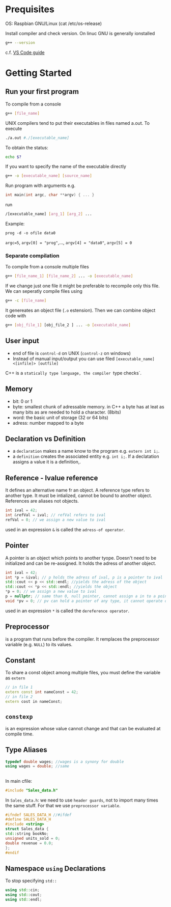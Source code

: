 # Prequisites 

OS: Raspbian GNU/Linux
(cat /etc/os-release)

Install compiler and check version. On linuc GNU is generally ionstalled 

```Bash
g++ --version
```

c.f. [VS Code guide](https://code.visualstudio.com/docs/languages/cpp)

# Getting Started

## Run your first program

To compile from a console
```Bash
g++ [file_name]
```
UNIX compilers tend to put their executables in files named a.out.
To execute 
```Bash
./a.out #./[executable_name]
```
To obtain the status:
```Bash
echo $?
```
If you want to specify the name of the executable directly 

```Bash
g++ -o [executable_name] [source_name]
```

Run program with arguments e.g.
```cpp
int main(int argc, char **argv) { ... }
```
run 
```bash
/[executable_name] [arg_1] [arg_2] ...
```
Example:
```bsah
prog -d -o ofile data0
```
`argc=5`,  `argv[0] = "prog"`,..., `argv[4] = "data0"`, `argv[5] = 0`

### Separate compilation 

To compile from a console multiple files
```Bash
g++ [file_name_1] [file_name_2] ... -o [executable_name]
```
If we change just one file it might be preferable to recompile only this file.  We can seperatly compile files using 
```Bash
g++ -c [file_name] 
```
It genereates an object file (`.o` estension). Then we can combine object code with 
```Bash
g++ [obj_file_1] [obj_file_2 ] ... -o [executable_name]
```

## User input 

- end of file is `control-d` on UNIX (`control-z` on windows)
- Instead of manual input/output you can use filed `[executable_name] <[infile]> [outfile]`

C++ is a `statically type language, the compiler `type checks`.
## Memory 
- bit: 0 or 1
- byte: smallest chunk of adressable memory. in C++ a byte has at leat as many bits as are needed to hold a character. (8bits)
- word: the basic unit of storage (32 or 64 bits)
- adress: number mapped to a byte

## Declaration vs Definition 
- a `declaration` makes a name know to the program e.g. `extern int i;`.
- a `definition` creates the associated entity e.g. `int i;`. If a declatation assigns a value it is a definition,.

## Reference - lvalue reference 

It defines an alternative name fr an object. A reference type refers to another type. It must be intialized, cannot be bound to another object. References are aliases not objects.
```cpp
int ival = 42;
int &refVal = ival; // refVal refers to ival
refVal = 0; // we assign a new value to ival
```
used in an expression `&` is called the `adress-of operator`.
## Pointer
A pointer is an object which points to another tyope. Doesn't need to be initialized and can be re-assigned. It holds the adress of another object.
```cpp
int ival = 42;
int *p = &ival; // p holds the adress of ival, p is a pointer to ival 
std::cout << p << std::endl; //yields the adress of the object 
std::cout << *p << std::endl; //yields the object 
*p = 0; // we assign a new value to ival
p = nullptr; // same than 0, null pointer, cannot assign a in to a pointer
void *pv = 0; // pv can hold a pointer of any type, it cannot operate on the object it addresses
```
used in an expression `*` is called the `dereference operator`.

## Preprocessor 

is a program that runs before the compiler. It remplaces the preprocessor variable (e.g. `NULL`) to its values.

## Constant 
To share a const object among multiple files, you must define the variable as `extern`
```cpp
// in file 1
extern const int nameConst = 42;
// in file 2
extern cost in nameConst; 
```

## `constexp`

is an expression whose value cannot change and that can be evaluated at compile time.

## Type Aliases 

```cpp
typedef double wages; //wages is a synony for double
using wages = double; //same
```

## 
In main cfile:
```cpp
#include "Sales_data.h"
```
In `Sales_data.h`:
we need to use `header guards`, not to import many times the same stuff. For that we use `preprocessor variable`.
```cpp
#ifndef SALES_DATA_H //#ifdef 
#define SALES_DATA_H
#include <string>
struct Sales_data {
std::string bookNo;
unsigned units_sold = 0;
double revenue = 0.0;
};
#endif
```

## Namespace `using` Declarations
To stop specifying `std::`
```cpp
using std::cin;
using std::cout;
using std::endl;
```